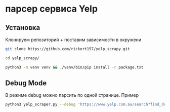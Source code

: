 # парсер сервиса Yelp

## Установка
Клонируем репозиторий + поставим зависимости в окружени
```sh
git clone https://github.com/rickert157/yelp_scrapy.git
```
```sh
cd yelp_scrapy/
```
```sh
python3 -m venv venv && ./venv/bin/pip install -r package.txt
```

## Debug Mode
В режиме debug можно парсить по одной странице. Пример
```sh
python3 yelp_scraper.py --debug 'https://www.yelp.com.au/search?find_desc=Zum+Abholen&find_loc=California+City%2C+CA'
```


